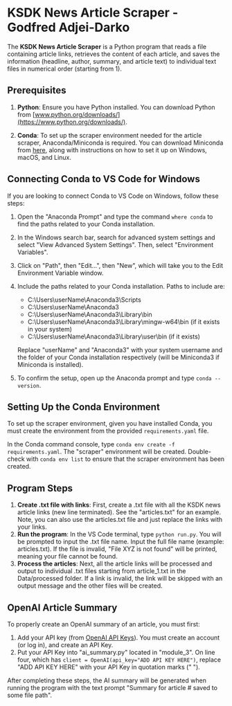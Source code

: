 # KSDK News Article Scraper - Godfred Adjei-Darko

The **KSDK News Article Scraper** is a Python program that reads a file containing article links, retrieves the content of each article, and saves the information (headline, author, summary, and article text) to individual text files in numerical order (starting from 1).

## Prerequisites

1. **Python**: Ensure you have Python installed. You can download Python from [www.python.org/downloads/](https://www.python.org/downloads/).

2. **Conda**: To set up the scraper environment needed for the article scraper, Anaconda/Miniconda is required. You can download Miniconda from [here](https://docs.conda.io/projects/miniconda/en/latest/miniconda-install.html), along with instructions on how to set it up on Windows, macOS, and Linux.

## Connecting Conda to VS Code for Windows

If you are looking to connect Conda to VS Code on Windows, follow these steps:

1. Open the "Anaconda Prompt" and type the command `where conda` to find the paths related to your Conda installation.
2. In the Windows search bar, search for advanced system settings and select "View Advanced System Settings". Then, select "Environment Variables".
3. Click on "Path", then "Edit...", then "New", which will take you to the Edit Environment Variable window.
4. Include the paths related to your Conda installation. Paths to include are:
    - C:\Users\userName\Anaconda3\Scripts
    - C:\Users\userName\Anaconda3
    - C:\Users\userName\Anaconda3\Library\bin
    - C:\Users\userName\Anaconda3\Library\mingw-w64\bin (if it exists in your system)
    - C:\Users\userName\Anaconda3\Library\user\bin (if it exists)
   
   Replace "userName" and "Anaconda3" with your system username and the folder of your Conda installation respectively (will be Miniconda3 if Miniconda is installed).
5. To confirm the setup, open up the Anaconda prompt and type `conda --version`.

## Setting Up the Conda Environment

To set up the scraper environment, given you have installed Conda, you must create the environment from the provided `requirements.yaml` file. 

In the Conda command console, type `conda env create -f requirements.yaml`. The "scraper" environment will be created. Double-check with `conda env list` to ensure that the scraper environment has been created.

## Program Steps

1. **Create .txt file with links**: First, create a .txt file with all the KSDK news article links (new line terminated). See the "articles.txt" for an example. Note, you can also use the articles.txt file and just replace the links with your links.
2. **Run the program**: In the VS Code terminal, type `python run.py`. You will be prompted to input the .txt file name. Input the full file name (example: articles.txt). If the file is invalid, "File XYZ is not found" will be printed, meaning your file cannot be found. 
3. **Process the articles**: Next, all the article links will be processed and output to individual .txt files starting from article_1.txt in the Data/processed folder. If a link is invalid, the link will be skipped with an output message and the other files will be created.

## OpenAI Article Summary

To properly create an OpenAI summary of an article, you must first:

1. Add your API key (from [OpenAI API Keys](https://platform.openai.com/api-keys)). You must create an account (or log in), and create an API Key.
2. Put your API Key into "ai_summary.py" located in "module_3". On line four, which has `client = OpenAI(api_key="ADD API KEY HERE")`, replace "ADD API KEY HERE" with your API Key in quotation marks (" ").

After completing these steps, the AI summary will be generated when running the program with the text prompt "Summary for article # saved to some file path".
